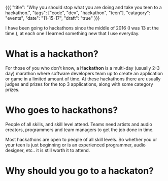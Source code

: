 {{{
    "title": "Why you should stop what you are doing and take you teen to
    a hackathon.",
    "tags": ["code", "dev", "hackathon", "teen"],
    "catagory": "events",
    "date": "11-15-17",
    "draft": "true"
  }}}


I have been going to hackathons since the middle of 2016 (I was 13 at the time.), at each one I learned something new that I use everyday.

# What is a hackathon?

For those of you who don't know, a **Hackathon** is a multi-day (usually 2-3 day) marathon where software developers team up to create an 
application or game in a limited amount of time.
At these hackathons there are usually judges and prizes for the top
3 applications, along with some category prizes.


# Who goes to hackathons?

People of all skills, and skill level attend. Teams need artists and audio
creators, programmers and team managers to get the job done in time.

Most hackathons are open to people of all skill levels. So whether you or your
teen is just beginning or is an experienced programmer, audio designer, etc..
it is still worth it to attend. 

# Why should you go to a hackaton?

